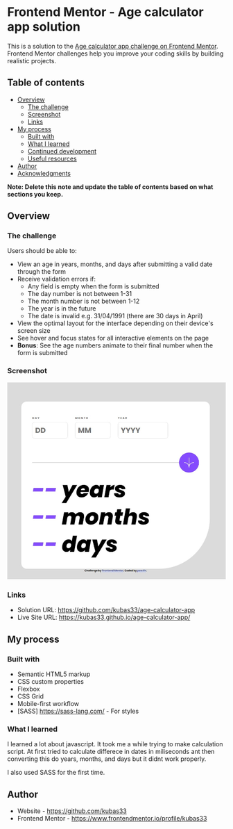 # Frontend Mentor - Age calculator app solution

This is a solution to the [Age calculator app challenge on Frontend Mentor](https://www.frontendmentor.io/challenges/age-calculator-app-dF9DFFpj-Q). Frontend Mentor challenges help you improve your coding skills by building realistic projects. 

## Table of contents

- [Overview](#overview)
  - [The challenge](#the-challenge)
  - [Screenshot](#screenshot)
  - [Links](#links)
- [My process](#my-process)
  - [Built with](#built-with)
  - [What I learned](#what-i-learned)
  - [Continued development](#continued-development)
  - [Useful resources](#useful-resources)
- [Author](#author)
- [Acknowledgments](#acknowledgments)

**Note: Delete this note and update the table of contents based on what sections you keep.**

## Overview

### The challenge

Users should be able to:

- View an age in years, months, and days after submitting a valid date through the form
- Receive validation errors if:
  - Any field is empty when the form is submitted
  - The day number is not between 1-31
  - The month number is not between 1-12
  - The year is in the future
  - The date is invalid e.g. 31/04/1991 (there are 30 days in April)
- View the optimal layout for the interface depending on their device's screen size
- See hover and focus states for all interactive elements on the page
- **Bonus**: See the age numbers animate to their final number when the form is submitted

### Screenshot

![](./screenshot.jpg)

### Links

- Solution URL: https://github.com/kubas33/age-calculator-app
- Live Site URL: https://kubas33.github.io/age-calculator-app/

## My process

### Built with

- Semantic HTML5 markup
- CSS custom properties
- Flexbox
- CSS Grid
- Mobile-first workflow
- [SASS] https://sass-lang.com/ - For styles


### What I learned

I learned a lot about javascript. 
It took me a while trying to make calculation script. At first tried to calculate differece in dates in miliseconds ant then converting this do years, months, and days but it didnt work properly.

I also used SASS for the first time.


## Author

- Website - https://github.com/kubas33
- Frontend Mentor - https://www.frontendmentor.io/profile/kubas33
